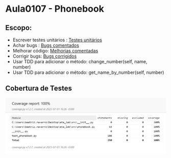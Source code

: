 # Aula0107 - Phonebook

## Escopo:
* Escrever testes unitários : [Testes unitários](test/test_phonebook.py)
* Achar bugs : [Bugs comentados](src/phonebook.py)
* Melhorar código: [Melhorias comentadas](src/phonebook.py)
* Corrigir bugs: [Bugs corrigidos](src/phonebook.py)
* Usar TDD para adicionar o método: change_number(self, name, number)
* Usar TDD para adicionar o método: get_name_by_number(self, number)

## Cobertura de Testes

![Cobertura](/doc/images/cobertura.PNG)
